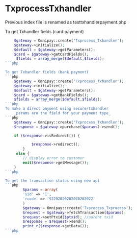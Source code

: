 # TxprocessTxhandler
Previous index file is renamed as testtxhandlerpayment.php


To get Txhandler fields (card payment)
```php
    $gateway = Omnipay::create('Txprocess_Txhandler');
    $gateway->initialize();
    $default = $gateway->getParameters();
    $card = $gateway->getCardFields();
     $fields = array_merge($default,$fields);
```php

To get Txhandler fields (bank payment)
```php
    $gateway = Omnipay::create('Txprocess_Txhandler');
    $gateway->initialize();
    $default = $gateway->getParameters();
    $card = $gateway->getBankFields();
    $fields = array_merge($default,$fields);
```php
To make a direct payment using secure/txhandler
    _params are the field for your payment type_
```php
    $gateway = Omnipay::create('Txprocess_Txhandler');
    $response = $gateway->purchase($params)->send();

    if ($response->isRedirect()) {

            $response->redirect();
        }
     else {
        // display error to customer
        exit($response->getMessage());
    }
```php

To get the transaction status using new api
```php
        $params = array(
        'sid' => '1',
        'rcode' => '92202020202020202022'
        )
        $gateway = Omnipay::create('Txprocess_Txprocess');
        $request = $gateway->fetchTransaction($params);
        $request->setPtxid($ptxid); //parent txid
        $response = $request->send();
        print_r($response->getData());
```php